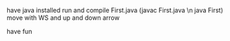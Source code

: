 have java installed
run and compile First.java (javac First.java \n java First)
move with WS and up and down arrow

have fun
